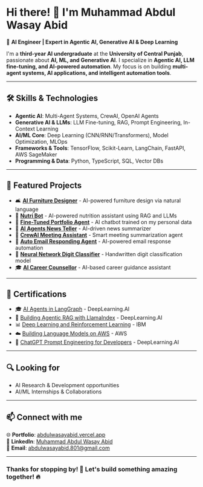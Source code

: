 # Hi there! 👋 I'm Muhammad Abdul Wasay Abid

🚀 **AI Engineer | Expert in Agentic AI, Generative AI & Deep Learning**  

I'm a **third-year AI undergraduate** at the **University of Central Punjab**, passionate about **AI, ML, and Generative AI**. I specialize in **Agentic AI, LLM fine-tuning, and AI-powered automation**. My focus is on building **multi-agent systems, AI applications, and intelligent automation tools**.  

---

## 🛠 Skills & Technologies

- **Agentic AI**: Multi-Agent Systems, CrewAI, OpenAI Agents  
- **Generative AI & LLMs**: LLM Fine-tuning, RAG, Prompt Engineering, In-Context Learning  
- **AI/ML Core**: Deep Learning (CNN/RNN/Transformers), Model Optimization, MLOps  
- **Frameworks & Tools**: TensorFlow, Scikit-Learn, LangChain, FastAPI, AWS SageMaker  
- **Programming & Data**: Python, TypeScript, SQL, Vector DBs  

---

## 🚀 Featured Projects

- 🛋️ [**AI Furniture Designer**](https://aifurnituredesigner.vercel.app/) - AI-powered furniture design via natural language
- 🥗 [**Nutri Bot**](https://nutribotwasay.vercel.app/) - AI-powered nutrition assistant using RAG and LLMs
- 🤖 [**Fine-Tuned Portfolio Agent**](https://abdulwasayabid.vercel.app/) - AI chatbot trained on my personal data
- 📰 [**AI Agents News Teller**](https://www.linkedin.com/feed/update/urn:li:activity:7308284866427523072/) - AI-driven news summarizer
- 📅 [**CrewAI Meeting Assistant**](https://www.linkedin.com/feed/update/urn:li:activity:7305422271316164608/) - Smart meeting summarization agent
- 📧 [**Auto Email Responding Agent**](https://www.linkedin.com/feed/update/urn:li:activity:7304425730707251201/) - AI-powered email response automation
- 🔢 [**Neural Network Digit Classifier**](https://digit-classifier-b0ok.onrender.com/) - Handwritten digit classification model
- 🎓 [**AI Career Counsellor**](https://github.com/WasayAbid/AI-CAREER-COUNSELLOR) - AI-based career guidance assistant

---

## 📜 Certifications

- 🎓 [AI Agents in LangGraph](https://learn.deeplearning.ai/accomplishments/88c0f5f3-b9f8-49c3-b0e0-2687387b0721?usp=sharing) - DeepLearning.AI
- 🏅 [Building Agentic RAG with LlamaIndex](https://learn.deeplearning.ai/accomplishments/d43f9c6a-7979-4ec0-a186-a5acd8c7b216) - DeepLearning.AI
- 📊 [Deep Learning and Reinforcement Learning](https://www.coursera.org/account/accomplishments/verify/FJ4MD0DVQFH0) - IBM
- ☁️ [Building Language Models on AWS](https://www.coursera.org/account/accomplishments/verify/30JCXQMN1I7J) - AWS
- 🤖 [ChatGPT Prompt Engineering for Developers](https://learn.deeplearning.ai/accomplishments/069520d1-1e94-4977-8e20-ec6e28d76b28?usp=sharing) - DeepLearning.AI

---

## 🔍 Looking for

- AI Research & Development opportunities  
- AI/ML Internships & Collaborations  

---

## 📫 Connect with me

🌐 **Portfolio**: [abdulwasayabid.vercel.app](https://abdulwasayabid.vercel.app/)  
💼 **LinkedIn**: [Muhammad Abdul Wasay Abid](https://www.linkedin.com/in/muhammad-abdul-wasay-abid-472355270/)  
📧 **Email**: [abdulwasayabid.801@gmail.com](mailto:abdulwasayabid.801@gmail.com)  

---

### Thanks for stopping by! 🚀 Let's build something amazing together! 🔥
